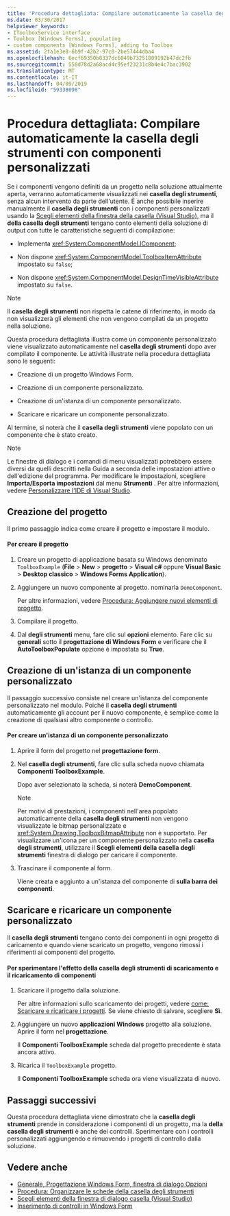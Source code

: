 ```yaml
---
title: 'Procedura dettagliata: Compilare automaticamente la casella degli strumenti con componenti personalizzati'
ms.date: 03/30/2017
helpviewer_keywords:
- IToolboxService interface
- Toolbox [Windows Forms], populating
- custom components [Windows Forms], adding to Toolbox
ms.assetid: 2fa1e3e8-6b9f-42b2-97c0-2be57444dba4
ms.openlocfilehash: 6ecf69350b8337dc6049b73251809192b47dc2fb
ms.sourcegitcommit: 558d78d2a68acd4c95ef23231c8b4e4c7bac3902
ms.translationtype: MT
ms.contentlocale: it-IT
ms.lasthandoff: 04/09/2019
ms.locfileid: "59338098"
---
```

# <a name="walkthrough-automatically-populating-the-toolbox-with-custom-components"></a>Procedura dettagliata: Compilare automaticamente la casella degli strumenti con componenti personalizzati
Se i componenti vengono definiti da un progetto nella soluzione attualmente aperta, verranno automaticamente visualizzati nei **casella degli strumenti**, senza alcun intervento da parte dell'utente. È anche possibile inserire manualmente il **casella degli strumenti** con i componenti personalizzati usando la [Scegli elementi della finestra della casella (Visual Studio)](https://docs.microsoft.com/previous-versions/visualstudio/visual-studio-2010/dyca0t6t(v=vs.100)), ma il **della casella degli strumenti** tengano conto elementi della soluzione di output con tutte le caratteristiche seguenti di compilazione:  
  
-   Implementa <xref:System.ComponentModel.IComponent>;  
  
-   Non dispone <xref:System.ComponentModel.ToolboxItemAttribute> impostato su `false`;  
  
-   Non dispone <xref:System.ComponentModel.DesignTimeVisibleAttribute> impostato su `false`.  
  
> [!NOTE]
>  Il **casella degli strumenti** non rispetta le catene di riferimento, in modo da non visualizzerà gli elementi che non vengono compilati da un progetto nella soluzione.  
  
 Questa procedura dettagliata illustra come un componente personalizzato viene visualizzato automaticamente nel **casella degli strumenti** dopo aver compilato il componente. Le attività illustrate nella procedura dettagliata sono le seguenti:  
  
-   Creazione di un progetto Windows Form.  
  
-   Creazione di un componente personalizzato.  
  
-   Creazione di un'istanza di un componente personalizzato.  
  
-   Scaricare e ricaricare un componente personalizzato.  
  
 Al termine, si noterà che il **casella degli strumenti** viene popolato con un componente che è stato creato.  
  
> [!NOTE]
>  Le finestre di dialogo e i comandi di menu visualizzati potrebbero essere diversi da quelli descritti nella Guida a seconda delle impostazioni attive o dell'edizione del programma. Per modificare le impostazioni, scegliere **Importa/Esporta impostazioni** dal menu **Strumenti** . Per altre informazioni, vedere [Personalizzare l'IDE di Visual Studio](/visualstudio/ide/personalizing-the-visual-studio-ide).  
  
## <a name="creating-the-project"></a>Creazione del progetto  
 Il primo passaggio indica come creare il progetto e impostare il modulo.  
  
#### <a name="to-create-the-project"></a>Per creare il progetto  
  
1. Creare un progetto di applicazione basata su Windows denominato `ToolboxExample` (**File** > **New** > **progetto**  >  **Visual c#** oppure **Visual Basic** > **Desktop classico** > **Windows Forms Application**).  
  
2. Aggiungere un nuovo componente al progetto. nominarla `DemoComponent`.  
  
     Per altre informazioni, vedere [Procedura: Aggiungere nuovi elementi di progetto](https://docs.microsoft.com/previous-versions/visualstudio/visual-studio-2010/w0572c5b(v=vs.100)).  
  
3. Compilare il progetto.  
  
4. Dal **degli strumenti** menu, fare clic sul **opzioni** elemento. Fare clic su **generali** sotto il **progettazione di Windows Form** e verificare che il **AutoToolboxPopulate** opzione è impostata su **True**.  
  
## <a name="creating-an-instance-of-a-custom-component"></a>Creazione di un'istanza di un componente personalizzato  
 Il passaggio successivo consiste nel creare un'istanza del componente personalizzato nel modulo. Poiché il **casella degli strumenti** automaticamente gli account per il nuovo componente, è semplice come la creazione di qualsiasi altro componente o controllo.  
  
#### <a name="to-create-an-instance-of-a-custom-component"></a>Per creare un'istanza di un componente personalizzato  
  
1. Aprire il form del progetto nel **progettazione form**.  
  
2. Nel **casella degli strumenti**, fare clic sulla scheda nuovo chiamata **Componenti ToolboxExample**.  
  
     Dopo aver selezionato la scheda, si noterà **DemoComponent**.  
  
    > [!NOTE]
    >  Per motivi di prestazioni, i componenti nell'area popolato automaticamente della **casella degli strumenti** non vengono visualizzate le bitmap personalizzate e <xref:System.Drawing.ToolboxBitmapAttribute> non è supportato. Per visualizzare un'icona per un componente personalizzato nella **casella degli strumenti**, utilizzare il **Scegli elementi della casella degli strumenti** finestra di dialogo per caricare il componente.  
  
3. Trascinare il componente al form.  
  
     Viene creata e aggiunto a un'istanza del componente di **sulla barra dei componenti**.  
  
## <a name="unloading-and-reloading-a-custom-component"></a>Scaricare e ricaricare un componente personalizzato  
 Il **casella degli strumenti** tengano conto dei componenti in ogni progetto di caricamento e quando viene scaricato un progetto, vengono rimossi i riferimenti ai componenti del progetto.  
  
#### <a name="to-experiment-with-the-effect-on-the-toolbox-of-unloading-and-reloading-components"></a>Per sperimentare l'effetto della casella degli strumenti di scaricamento e il ricaricamento di componenti  
  
1. Scaricare il progetto dalla soluzione.  
  
     Per altre informazioni sullo scaricamento dei progetti, vedere [come: Scaricare e ricaricare i progetti](https://docs.microsoft.com/previous-versions/visualstudio/visual-studio-2010/tt479x1t(v=vs.100)). Se viene chiesto di salvare, scegliere **Sì**.  
  
2. Aggiungere un nuovo **applicazioni Windows** progetto alla soluzione. Aprire il form nel **progettazione**.  
  
     Il **Componenti ToolboxExample** scheda dal progetto precedente è stata ancora attivo.  
  
3. Ricarica il `ToolboxExample` progetto.  
  
     Il **Componenti ToolboxExample** scheda ora viene visualizzata di nuovo.  
  
## <a name="next-steps"></a>Passaggi successivi  
 Questa procedura dettagliata viene dimostrato che la **casella degli strumenti** prende in considerazione i componenti di un progetto, ma la **della casella degli strumenti** è anche dei controlli. Sperimentare con i controlli personalizzati aggiungendo e rimuovendo i progetti di controllo dalla soluzione.  
  
## <a name="see-also"></a>Vedere anche

- [Generale, Progettazione Windows Form, finestra di dialogo Opzioni](https://docs.microsoft.com/previous-versions/visualstudio/visual-studio-2010/5aazxs78(v=vs.100))
- [Procedura: Organizzare le schede della casella degli strumenti](https://docs.microsoft.com/previous-versions/visualstudio/visual-studio-2010/66kwe227(v=vs.100))
- [Scegli elementi della finestra di dialogo casella (Visual Studio)](https://docs.microsoft.com/previous-versions/visualstudio/visual-studio-2010/dyca0t6t(v=vs.100))
- [Inserimento di controlli in Windows Form](putting-controls-on-windows-forms.md)
